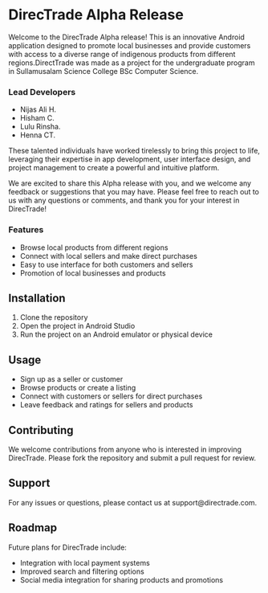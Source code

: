 <h1>DirecTrade Alpha Release</h1>
Welcome to the DirecTrade Alpha release! This is an innovative Android application designed to promote local businesses and provide customers with access to a diverse range of indigenous products from different regions.DirectTrade was made as a project for the undergraduate program in Sullamusalam Science College BSc Computer Science.
<h3>Lead Developers</h3>
<ul>
  <li>Nijas Ali H.</li>
  <li>Hisham C.</li>
  <li>Lulu Rinsha.</li>
  <li>Henna CT.</li>
</ul>
These talented individuals have worked tirelessly to bring this project to life, leveraging their expertise in app development, user interface design, and project management to create a powerful and intuitive platform.

We are excited to share this Alpha release with you, and we welcome any feedback or suggestions that you may have. Please feel free to reach out to us with any questions or comments, and thank you for your interest in DirecTrade!
<h3>Features</h3>
<ul>
  <li>Browse local products from different regions</li>
  <li>Connect with local sellers and make direct purchases</li>
  <li>Easy to use interface for both customers and sellers</li>
  <li>Promotion of local businesses and products</li>
</ul>
<h2>Installation</h2>
<ol>
  <li>Clone the repository</li>
  <li>Open the project in Android Studio</li>
  <li>Run the project on an Android emulator or physical device</li>
</ol>
<h2>Usage</h2>
<ul>
  <li>Sign up as a seller or customer</li>
  <li>Browse products or create a listing</li>
  <li>Connect with customers or sellers for direct purchases</li>
  <li>Leave feedback and ratings for sellers and products</li>
</ul>
<h2>Contributing</h2>
<p>We welcome contributions from anyone who is interested in improving DirecTrade. Please fork the repository and submit a pull request for review.</p>
<h2>Support</h2>
<p>For any issues or questions, please contact us at support@directrade.com.</p>
<h2>Roadmap</h2>
<p>Future plans for DirecTrade include:</p>
<ul>
  <li>Integration with local payment systems</li>
  <li>Improved search and filtering options</li>
  <li>Social media integration for sharing products and promotions</li>
</ul>
